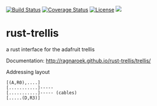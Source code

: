 [![Build Status](https://travis-ci.org/Ragnaroek/rust-trellis.svg?branch=master)](https://travis-ci.org/Ragnaroek/rust-trellis)
[![Coverage Status](https://coveralls.io/repos/github/Ragnaroek/rust-trellis/badge.svg)](https://coveralls.io/github/Ragnaroek/rust-trellis)
[![License](https://img.shields.io/badge/license-GPLv3-blue.svg)](https://github.com/Ragnaroek/rust-trellis/blob/master/LICENSE)
[![](http://meritbadge.herokuapp.com/trellis)](https://crates.io/crates/trellis)

# rust-trellis
a rust interface for the adafruit trellis

Documentation: http://ragnaroek.github.io/rust-trellis/trellis/


Addressing layout
```
[(A,R0),....]
[...........]-----
[...........]----- (cables)
[.....(D,R3)]  
```
